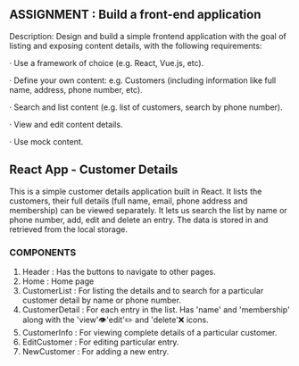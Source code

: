 ## ASSIGNMENT : Build a front-end application

Description: Design and build a simple frontend application with the goal of listing and exposing content details,
with the following requirements:

· Use a framework of choice (e.g. React, Vue.js, etc).

· Define your own content: e.g. Customers (including information like full name, address, phone number, etc).

· Search and list content (e.g. list of customers, search by phone number).

· View and edit content details.

· Use mock content.

## React App - Customer Details

This is a simple customer details application built in React. It lists the customers, their full details (full name, email, phone address and membership) can be viewed separately. It lets us search the list by name or phone number, add, edit and delete an entry. The data is stored in and retrieved from the local storage.

### COMPONENTS

1.  Header : Has the buttons to navigate to other pages.
2.  Home : Home page
3.  CustomerList : For listing the details and to search for a particular customer detail by name or phone number.
4.  CustomerDetail : For each entry in the list. Has 'name' and 'membership' along with the 'view'👁'edit'✏ and 'delete'❌ icons.
5.  CustomerInfo : For viewing complete details of a particular customer.
6.  EditCustomer : For editing particular entry.
7.  NewCustomer : For adding a new entry.

